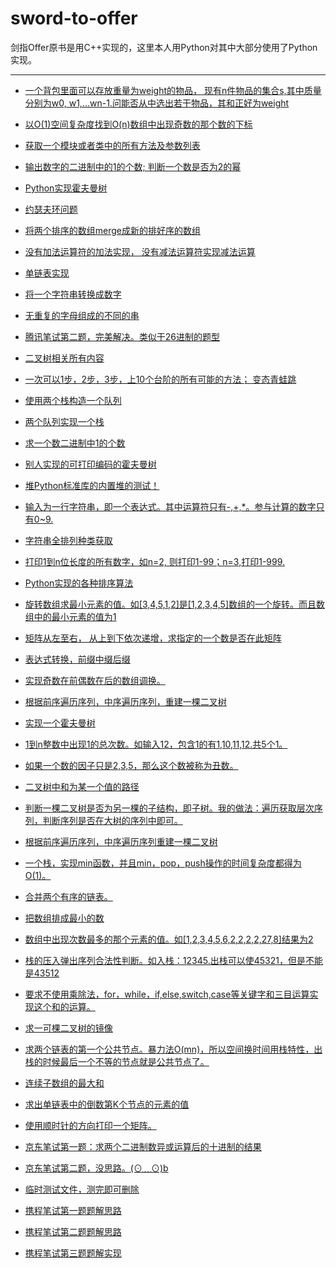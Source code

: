# sword-to-offer
剑指Offer原书是用C++实现的，这里本人用Python对其中大部分使用了Python实现。

---
 - [ 一个背包里面可以存放重量为weight的物品， 现有n件物品的集合s,其中质量分别为w0, w1,...wn-1.问能否从中选出若干物品，其和正好为weight
](https://github.com/guoruibiao/sword-to-offer/blob/master/datastructor1/Backage.py)

 - [ 以O(1)空间复杂度找到O(n)数组中出现奇数的那个数的下标
](https://github.com/guoruibiao/sword-to-offer/blob/master/datastructor1/find_oddnumber_in_array.py)

 - [ 获取一个模块或者类中的所有方法及参数列表
](https://github.com/guoruibiao/sword-to-offer/blob/master/datastructor1/getmethods.py)

 - [ 输出数字的二进制中的1的个数;  判断一个数是否为2的幂
](https://github.com/guoruibiao/sword-to-offer/blob/master/datastructor1/get_number_of_1_in_binary.py)

 - [ Python实现霍夫曼树
](https://github.com/guoruibiao/sword-to-offer/blob/master/datastructor1/Huffman.py)

 - [ 约瑟夫环问题
](https://github.com/guoruibiao/sword-to-offer/blob/master/datastructor1/JosephusRing.py)

 - [ 将两个排序的数组merge成新的排好序的数组
](https://github.com/guoruibiao/sword-to-offer/blob/master/datastructor1/MergeSortedArray.py)

 - [ 没有加法运算符的加法实现， 没有减法运算符实现减法运算
](https://github.com/guoruibiao/sword-to-offer/blob/master/datastructor1/no_operators_for_plus.py)

 - [ 单链表实现
](https://github.com/guoruibiao/sword-to-offer/blob/master/datastructor1/SingleChain.py)

 - [ 将一个字符串转换成数字
](https://github.com/guoruibiao/sword-to-offer/blob/master/datastructor1/string2number.py)

 - [ 无重复的字母组成的不同的串
](https://github.com/guoruibiao/sword-to-offer/blob/master/datastructor1/stringunicode.py)

 - [ 腾讯笔试第二题，完美解决。类似于26进制的题型
](https://github.com/guoruibiao/sword-to-offer/blob/master/datastructor1/tencent_2.py)

 - [ 二叉树相关所有内容
](https://github.com/guoruibiao/sword-to-offer/blob/master/datastructor1/TwoBranchTree.py)

 - [ 一次可以1步，2步，3步，上10个台阶的所有可能的方法； 变态青蛙跳
](https://github.com/guoruibiao/sword-to-offer/blob/master/datastructor1/上楼梯递归.py)

 - [ 使用两个栈构造一个队列
](https://github.com/guoruibiao/sword-to-offer/blob/master/datastructor1/两个栈实现的队列.py)

 - [ 两个队列实现一个栈
](https://github.com/guoruibiao/sword-to-offer/blob/master/datastructor1/两个队列实现一个栈.py)

 - [ 求一个数二进制中1的个数
](https://github.com/guoruibiao/sword-to-offer/blob/master/datastructor1/二进制运算相关.py)

 - [ 别人实现的可打印编码的霍夫曼树
](https://github.com/guoruibiao/sword-to-offer/blob/master/datastructor1/可打印编码的霍夫曼树.py)

 - [ 堆Python标准库的内置堆的测试！
](https://github.com/guoruibiao/sword-to-offer/blob/master/datastructor1/堆测试.py)

 - [ 输入为一行字符串，即一个表达式。其中运算符只有-,+,*。参与计算的数字只有0~9.
](https://github.com/guoruibiao/sword-to-offer/blob/master/datastructor1/奇怪的表达式求值.py)

 - [  字符串全排列种类获取
](https://github.com/guoruibiao/sword-to-offer/blob/master/datastructor1/字符串全排列.py)

 - [ 打印1到n位长度的所有数字，如n=2, 则打印1-99；n=3,打印1-999.
](https://github.com/guoruibiao/sword-to-offer/blob/master/datastructor1/打印1到n之间的所有数字.py)

 - [Python实现的各种排序算法
](https://github.com/guoruibiao/sword-to-offer/blob/master/datastructor1/排序算法.py)

 - [ 旋转数组求最小元素的值。如[3,4,5,1,2]是[1,2,3,4,5]数组的一个旋转。而且数组中的最小元素的值为1
](https://github.com/guoruibiao/sword-to-offer/blob/master/datastructor1/旋转数组求最小元素的值.py)

 - [ 矩阵从左至右， 从上到下依次递增，求指定的一个数是否在此矩阵
](https://github.com/guoruibiao/sword-to-offer/blob/master/datastructor1/杨氏矩阵.py)

 - [ 表达式转换，前缀中缀后缀
](https://github.com/guoruibiao/sword-to-offer/blob/master/datastructor1/表达式互相转化.py)

 - [ 实现奇数在前偶数在后的数组调换。
](https://github.com/guoruibiao/sword-to-offer/blob/master/datastructor1/调整数组顺序实现奇数在前偶数在后.py)

 - [ 根据前序遍历序列，中序遍历序列，重建一棵二叉树
](https://github.com/guoruibiao/sword-to-offer/blob/master/datastructor1/重建二叉树.py)

 - [ 实现一个霍夫曼树
](https://github.com/guoruibiao/sword-to-offer/blob/master/datastructor1/霍夫曼树创建.py)

 - [ 1到n整数中出现1的总次数。如输入12，包含1的有1,10,11,12.共5个1。
](https://github.com/guoruibiao/sword-to-offer/blob/master/datastructor2/1到n整数中出现1的总次数.py)

 - [ 如果一个数的因子只是2,3,5，那么这个数被称为丑数。
](https://github.com/guoruibiao/sword-to-offer/blob/master/datastructor2/丑数相关.py)

 - [ 二叉树中和为某一个值的路径
](https://github.com/guoruibiao/sword-to-offer/blob/master/datastructor2/二叉树中和为某一个值的路径.py)

 - [ 判断一棵二叉树是否为另一棵的子结构，即子树。我的做法：遍历获取层次序列，判断序列是否在大树的序列中即可。
](https://github.com/guoruibiao/sword-to-offer/blob/master/datastructor2/判断一棵二叉树是否为另一棵的子结构.py)

 - [ 根据前序遍历序列，中序遍历序列重建一棵二叉树
](https://github.com/guoruibiao/sword-to-offer/blob/master/datastructor2/前序中序求后序.py)

 - [ 一个栈，实现min函数，并且min，pop，push操作的时间复杂度都得为O(1)。
](https://github.com/guoruibiao/sword-to-offer/blob/master/datastructor2/包含min函数得栈.py)

 - [ 合并两个有序的链表。
](https://github.com/guoruibiao/sword-to-offer/blob/master/datastructor2/合并两个有序链表.py)

 - [ 把数组排成最小的数
](https://github.com/guoruibiao/sword-to-offer/blob/master/datastructor2/把数组排成最小的数.py)

 - [ 数组中出现次数最多的那个元素的值。如[1,2,3,4,5,6,2,2,2,2,27,8]结果为2
](https://github.com/guoruibiao/sword-to-offer/blob/master/datastructor2/数组中出现次数最多的那个元素的值.py)

 - [ 栈的压入弹出序列合法性判断。如入栈：12345.出栈可以使45321，但是不能是43512
](https://github.com/guoruibiao/sword-to-offer/blob/master/datastructor2/栈的压入弹出序列合法性判断.py)

 - [ 要求不使用乘除法，for，while，if,else,switch,case等关键字和三目运算实现这个和的运算。
](https://github.com/guoruibiao/sword-to-offer/blob/master/datastructor2/求1+2+到N.py)

 - [ 求一可棵二叉树的镜像
](https://github.com/guoruibiao/sword-to-offer/blob/master/datastructor2/求一可棵二叉树的镜像.py)

 - [ 求两个链表的第一个公共节点。暴力法O(mn)，所以空间换时间用栈特性，出栈的时候最后一个不等的节点就是公共节点了。
](https://github.com/guoruibiao/sword-to-offer/blob/master/datastructor2/求两个链表的第一个公共节点.py)

 - [ 连续子数组的最大和
](https://github.com/guoruibiao/sword-to-offer/blob/master/datastructor2/连续子数组的最大和.py)

 - [ 求出单链表中的倒数第K个节点的元素的值
](https://github.com/guoruibiao/sword-to-offer/blob/master/datastructor2/链表中倒数第K个数.py)

 - [ 使用顺时针的方向打印一个矩阵。
](https://github.com/guoruibiao/sword-to-offer/blob/master/datastructor2/顺时针打印矩阵.py)

 - [ 京东笔试第一题：求两个二进制数异或运算后的十进制的结果
](https://github.com/guoruibiao/sword-to-offer/blob/master/jingdong/1.py)

 - [ 京东笔试第二题，没思路。(⊙﹏⊙)b
](https://github.com/guoruibiao/sword-to-offer/blob/master/jingdong/2.py)

 - [ 临时测试文件，测完即可删除
](https://github.com/guoruibiao/sword-to-offer/blob/master/jingdong/temp-2.py)

 - [ 携程笔试第一题题解思路
](https://github.com/guoruibiao/sword-to-offer/blob/master/xiecheng/1.py)

 - [ 携程笔试第二题题解思路
](https://github.com/guoruibiao/sword-to-offer/blob/master/xiecheng/2.py)

 - [ 携程笔试第三题题解实现
](https://github.com/guoruibiao/sword-to-offer/blob/master/xiecheng/3.py)


